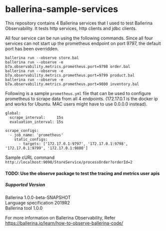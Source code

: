 # ballerina-sample-services

This repository contains 4 Ballerina services that I used to test Ballerina Observability.
It tests http services, http clients and jdbc clients.

All four service can be run using the following commands.
Since all four services can not start up the prometheus endpoint on port 9797, the default port has been overridden.

```
ballerina run --observe store.bal
ballerina run --observe -e b7a.observability.metrics.prometheus.port=9798 order.bal
ballerina run --observe -e b7a.observability.metrics.prometheus.port=9799 product.bal
ballerina run --observe -e b7a.observability.metrics.prometheus.port=9800 inventory.bal
```

Following is a sample `prometheus.yml` file that can be used to configure prometheus to scrape data from all 4 endpoints.
(172.17.0.1 is the docker ip and works for Ubuntu. MAC users might have to use 0.0.0.0 instead).

```
global:
  scrape_interval:     15s
  evaluation_interval: 15s

scrape_configs:
  - job_name: 'prometheus'
    static_configs:
      - targets: ['172.17.0.1:9797', '172.17.0.1:9798', '172.17.0.1:9799', '172.17.0.1:9800']
```

Sample cURL command 
`http://localhost:9090/StoreService/processOrder?orderId=2`

#### TODO: Use the observe package to test the tracing and metrics user apis

##### Supported Version
Ballerina 1.0.0-beta-SNAPSHOT  
Language specification 2019R2  
Ballerina tool 1.0.0  

For more information on Ballerina Observability, Refer https://ballerina.io/learn/how-to-observe-ballerina-code/
